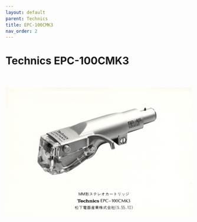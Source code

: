 ```yaml
---
layout: default
parent: Technics
title: EPC-100CMK3
nav_order: 2
---
```


# Technics EPC-100CMK3


<br/>
<div align="center" style="padding: 20px 0;">
    <img src="/assets/images/Technics/Technics EPC-100cmk3.jpg" alt="Technics EPC-100CMK3.">
    <p><b></b></p>
</div>
<br/>